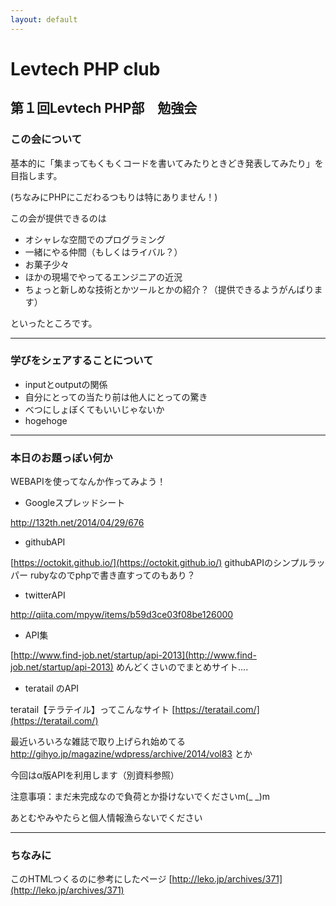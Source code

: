 ```yaml
---
layout: default
---
```


# Levtech PHP club

## 第１回Levtech PHP部　勉強会

### この会について
基本的に「集まってもくもくコードを書いてみたりときどき発表してみたり」を目指します。

(ちなみにPHPにこだわるつもりは特にありません！)

この会が提供できるのは

* オシャレな空間でのプログラミング
* 一緒にやる仲間（もしくはライバル？）
* お菓子少々
* ほかの現場でやってるエンジニアの近況
* ちょっと新しめな技術とかツールとかの紹介？（提供できるようがんばります）

といったところです。

---

### 学びをシェアすることについて

* inputとoutputの関係
* 自分にとっての当たり前は他人にとっての驚き
* べつにしょぼくてもいいじゃないか
* hogehoge

---

### 本日のお題っぽい何か
WEBAPIを使ってなんか作ってみよう！

* Googleスプレッドシート

http://132th.net/2014/04/29/676

* githubAPI

[https://octokit.github.io/](https://octokit.github.io/) githubAPIのシンプルラッパー
rubyなのでphpで書き直すってのもあり？

* twitterAPI

http://qiita.com/mpyw/items/b59d3ce03f08be126000


* API集

[http://www.find-job.net/startup/api-2013](http://www.find-job.net/startup/api-2013)
めんどくさいのでまとめサイト....

* teratail のAPI

teratail【テラテイル】ってこんなサイト
[https://teratail.com/](https://teratail.com/)

最近いろいろな雑誌で取り上げられ始めてる
http://gihyo.jp/magazine/wdpress/archive/2014/vol83 とか


今回はα版APIを利用します（別資料参照）

注意事項：まだ未完成なので負荷とか掛けないでくださいm(_ _)m

あとむやみやたらと個人情報漁らないでください


---

### ちなみに
このHTMLつくるのに参考にしたページ
[http://leko.jp/archives/371](http://leko.jp/archives/371)

